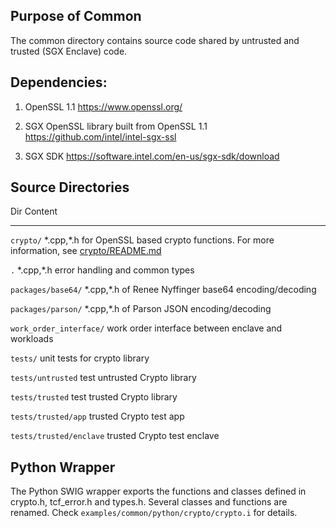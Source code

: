 <!---
Licensed under Creative Commons Attribution 4.0 International License
https://creativecommons.org/licenses/by/4.0/
--->

Purpose of Common
-----------------
The common directory contains source code shared by untrusted and trusted (SGX Enclave) code.

Dependencies:
-------------
1. OpenSSL 1.1
https://www.openssl.org/

2. SGX OpenSSL library built from OpenSSL 1.1
https://github.com/intel/intel-sgx-ssl

3. SGX SDK
https://software.intel.com/en-us/sgx-sdk/download

Source Directories
------------------

Dir                     Content
---------------------   ------------------------------------------------------
`crypto/`               \*.cpp,\*.h for OpenSSL based crypto functions.
                        For more information, see
                        [crypto/README.md](crypto/README.md)

`.`                     \*.cpp,\*.h error handling and common types

`packages/base64/`      \*.cpp,\*.h of Renee Nyffinger base64 encoding/decoding

`packages/parson/`      \*.cpp,\*.h of Parson JSON  encoding/decoding

`work_order_interface/` work order interface between enclave and workloads

`tests/`                unit tests for crypto library

`tests/untrusted`       test untrusted Crypto library

`tests/trusted`         test trusted Crypto library

`tests/trusted/app`     trusted Crypto test app

`tests/trusted/enclave` trusted Crypto test enclave


Python Wrapper
--------------
The Python SWIG wrapper exports the functions and classes defined in crypto.h,
tcf_error.h and types.h.
Several classes and functions are renamed.
Check `examples/common/python/crypto/crypto.i` for details.
